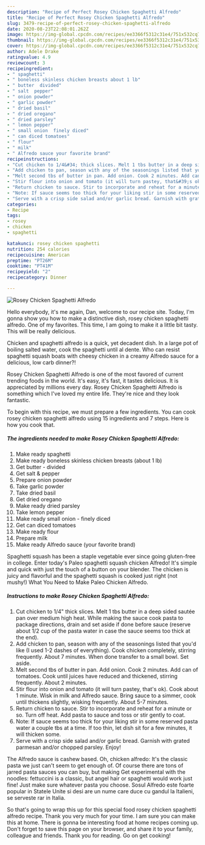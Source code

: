 ```yaml
---
description: "Recipe of Perfect Rosey Chicken Spaghetti Alfredo"
title: "Recipe of Perfect Rosey Chicken Spaghetti Alfredo"
slug: 3479-recipe-of-perfect-rosey-chicken-spaghetti-alfredo
date: 2020-08-23T22:08:01.262Z
image: https://img-global.cpcdn.com/recipes/ee3366f5312c31e4/751x532cq70/rosey-chicken-spaghetti-alfredo-recipe-main-photo.jpg
thumbnail: https://img-global.cpcdn.com/recipes/ee3366f5312c31e4/751x532cq70/rosey-chicken-spaghetti-alfredo-recipe-main-photo.jpg
cover: https://img-global.cpcdn.com/recipes/ee3366f5312c31e4/751x532cq70/rosey-chicken-spaghetti-alfredo-recipe-main-photo.jpg
author: Adele Drake
ratingvalue: 4.9
reviewcount: 3
recipeingredient:
- " spaghetti"
- " boneless skinless chicken breasts about 1 lb"
- " butter  divided"
- " salt  pepper"
- " onion powder"
- " garlic powder"
- " dried basil"
- " dried oregano"
- " dried parsley"
- " lemon pepper"
- " small onion  finely diced"
- " can diced tomatoes"
- " flour"
- " milk"
- " Alfredo sauce your favorite brand"
recipeinstructions:
- "Cut chicken to 1/4&#34; thick slices. Melt 1 tbs butter in a deep sided sautée pan over medium high heat. While making the sauce cook pasta to package directions, drain and set aside if done before sauce (reserve about 1/2 cup of the pasta water in case the sauce seems too thick at the end)."
- "Add chicken to pan, season with any of the seasonings listed that you&#39;d like (I used 1-2 dashes of everything). Cook chicken completely, stirring frequently. About 7 minutes. When done transfer to a small bowl. Set aside."
- "Melt second tbs of butter in pan. Add onion. Cook 2 minutes. Add can of tomatoes. Cook until juices have reduced and thickened, stirring frequently. About 2 minutes."
- "Stir flour into onion and tomato (it will turn pastey, that&#39;s ok). Cook about 1 minute. Wisk in milk and Alfredo sauce. Bring sauce to a simmer, cook until thickens slightly, wisking frequently. About 5-7 minutes."
- "Return chicken to sauce. Stir to incorporate and reheat for a minute or so. Turn off heat. Add pasta to sauce and toss or stir gently to coat."
- "Note: If sauce seems too thick for your liking stir in some reserved pasta water a couple tbs at a time. If too thin, let dish sit for a few minutes, it will thicken some."
- "Serve with a crisp side salad and/or garlic bread. Garnish with grated parmesan and/or chopped parsley. Enjoy!"
categories:
- Recipe
tags:
- rosey
- chicken
- spaghetti

katakunci: rosey chicken spaghetti 
nutrition: 254 calories
recipecuisine: American
preptime: "PT26M"
cooktime: "PT41M"
recipeyield: "2"
recipecategory: Dinner

---
```



![Rosey Chicken Spaghetti Alfredo](https://img-global.cpcdn.com/recipes/ee3366f5312c31e4/751x532cq70/rosey-chicken-spaghetti-alfredo-recipe-main-photo.jpg)

Hello everybody, it's me again, Dan, welcome to our recipe site. Today, I'm gonna show you how to make a distinctive dish, rosey chicken spaghetti alfredo. One of my favorites. This time, I am going to make it a little bit tasty. This will be really delicious.

Chicken and spaghetti alfredo is a quick, yet decadent dish. In a large pot of boiling salted water, cook the spaghetti until al dente. Who can resist spaghetti squash boats with cheesy chicken in a creamy Alfredo sauce for a delicious, low carb dinner?!

Rosey Chicken Spaghetti Alfredo is one of the most favored of current trending foods in the world. It's easy, it's fast, it tastes delicious. It is appreciated by millions every day. Rosey Chicken Spaghetti Alfredo is something which I've loved my entire life. They're nice and they look fantastic.


To begin with this recipe, we must prepare a few ingredients. You can cook rosey chicken spaghetti alfredo using 15 ingredients and 7 steps. Here is how you cook that.

<!--inarticleads1-->

##### The ingredients needed to make Rosey Chicken Spaghetti Alfredo:

1. Make ready  spaghetti
1. Make ready  boneless skinless chicken breasts (about 1 lb)
1. Get  butter - divided
1. Get  salt &amp; pepper
1. Prepare  onion powder
1. Take  garlic powder
1. Take  dried basil
1. Get  dried oregano
1. Make ready  dried parsley
1. Take  lemon pepper
1. Make ready  small onion - finely diced
1. Get  can diced tomatoes
1. Make ready  flour
1. Prepare  milk
1. Make ready  Alfredo sauce (your favorite brand)


Spaghetti squash has been a staple vegetable ever since going gluten-free in college. Enter today&#39;s Paleo spaghetti squash chicken Alfredo! It&#39;s simple and quick with just the touch of a button on your blender. The chicken is juicy and flavorful and the spaghetti squash is cooked just right (not mushy!) What You Need to Make Paleo Chicken Alfredo. 

<!--inarticleads2-->

##### Instructions to make Rosey Chicken Spaghetti Alfredo:

1. Cut chicken to 1/4&#34; thick slices. Melt 1 tbs butter in a deep sided sautée pan over medium high heat. While making the sauce cook pasta to package directions, drain and set aside if done before sauce (reserve about 1/2 cup of the pasta water in case the sauce seems too thick at the end).
1. Add chicken to pan, season with any of the seasonings listed that you&#39;d like (I used 1-2 dashes of everything). Cook chicken completely, stirring frequently. About 7 minutes. When done transfer to a small bowl. Set aside.
1. Melt second tbs of butter in pan. Add onion. Cook 2 minutes. Add can of tomatoes. Cook until juices have reduced and thickened, stirring frequently. About 2 minutes.
1. Stir flour into onion and tomato (it will turn pastey, that&#39;s ok). Cook about 1 minute. Wisk in milk and Alfredo sauce. Bring sauce to a simmer, cook until thickens slightly, wisking frequently. About 5-7 minutes.
1. Return chicken to sauce. Stir to incorporate and reheat for a minute or so. Turn off heat. Add pasta to sauce and toss or stir gently to coat.
1. Note: If sauce seems too thick for your liking stir in some reserved pasta water a couple tbs at a time. If too thin, let dish sit for a few minutes, it will thicken some.
1. Serve with a crisp side salad and/or garlic bread. Garnish with grated parmesan and/or chopped parsley. Enjoy!


The Alfredo sauce is cashew based. Oh, chicken alfredo: It&#39;s the classic pasta we just can&#39;t seem to get enough of. Of course there are tons of jarred pasta sauces you can buy, but making Get experimental with the noodles: fettuccini is a classic, but angel hair or spaghetti would work just fine! Just make sure whatever pasta you choose. Sosul Alfredo este foarte popular in Statele Unite si desi are un nume care duce cu gandul la Italieni, se serveste rar in Italia. 

So that's going to wrap this up for this special food rosey chicken spaghetti alfredo recipe. Thank you very much for your time. I am sure you can make this at home. There is gonna be interesting food at home recipes coming up. Don't forget to save this page on your browser, and share it to your family, colleague and friends. Thank you for reading. Go on get cooking!
